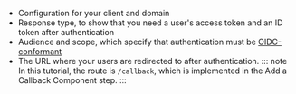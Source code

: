 * Configuration for your client and domain
* Response type, to show that you need a user's access token and an ID token after authentication
* Audience and scope, which specify that authentication must be [OIDC-conformant](https://auth0.com/docs/api-auth/tutorials/adoption)
* The URL where your users are redirected to after authentication.
::: note
In this tutorial, the route is `/callback`, which is implemented in the Add a Callback Component step. 
:::
